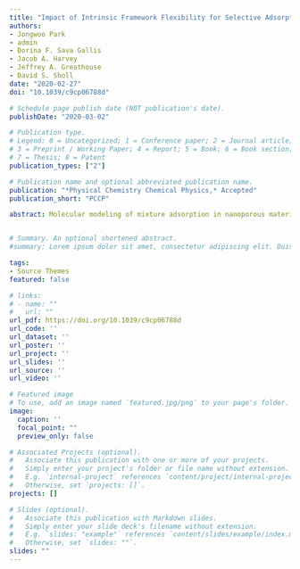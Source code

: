 ```yaml
---
title: "Impact of Intrinsic Framework Flexibility for Selective Adsorption of Sarin in Non-aqueous Solvents Using Metal-organic Frameworks"
authors:
- Jongwoo Park
- admin
- Dorina F. Sava Gallis
- Jacob A. Harvey
- Jeffrey A. Greathouse
- David S. Sholl
date: "2020-02-27"
doi: "10.1039/c9cp06788d"

# Schedule page publish date (NOT publication's date).
publishDate: "2020-03-02"

# Publication type.
# Legend: 0 = Uncategorized; 1 = Conference paper; 2 = Journal article;
# 3 = Preprint / Working Paper; 4 = Report; 5 = Book; 6 = Book section;
# 7 = Thesis; 8 = Patent
publication_types: ["2"]

# Publication name and optional abbreviated publication name.
publication: "*Physical Chemistry Chemical Physics,* Accepted"
publication_short: "PCCP"

abstract: Molecular modeling of mixture adsorption in nanoporous materials can provide insight into the molecular-level details that underlie adsorptive separations. Modeling of adsorption often employs a rigid framework approximation for computational convenience. All real materials, however, have intrinsic flexibility due to thermal vibrations of their atoms. In this article, we examine quantitative predictions of the adsorption selectivity for a dilute concentration of a chemical warfare agent, sarin, from bulk mixtures with aqueous and non-aqueous (methanol, isopropyl alcohol) solvents using metal–organic frameworks (MOFs). These predictions were made in MOFs approximated as rigid and also in MOFs allowed to have intrinsic flexibility. Including framework flexibility appears to have important conse- quences for quantitative predictions of adsorption selectivity, particularly for sarin/water mixtures. Our observations suggest the intrinsic flexibility of MOFs can have a nontrivial impact on adsorption modeling of molecular mixtures, specifically for mixtures containing polar species and molecules of different sizes.


# Summary. An optional shortened abstract.
#summary: Lorem ipsum dolor sit amet, consectetur adipiscing elit. Duis posuere tellus ac convallis placerat. Proin tincidunt magna sed ex #sollicitudin condimentum.

tags:
- Source Themes
featured: false

# links:
# - name: ""
#   url: ""
url_pdf: https://doi.org/10.1039/c9cp06788d
url_code: ''
url_dataset: ''
url_poster: ''
url_project: ''
url_slides: ''
url_source: ''
url_video: ''

# Featured image
# To use, add an image named `featured.jpg/png` to your page's folder.
image:
  caption: ''
  focal_point: ""
  preview_only: false

# Associated Projects (optional).
#   Associate this publication with one or more of your projects.
#   Simply enter your project's folder or file name without extension.
#   E.g. `internal-project` references `content/project/internal-project/index.md`.
#   Otherwise, set `projects: []`.
projects: []

# Slides (optional).
#   Associate this publication with Markdown slides.
#   Simply enter your slide deck's filename without extension.
#   E.g. `slides: "example"` references `content/slides/example/index.md`.
#   Otherwise, set `slides: ""`.
slides: ""
---
```



